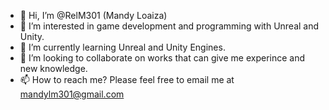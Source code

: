 - 👋 Hi, I’m @RelM301 (Mandy Loaiza)
- 👀 I’m interested in game development and programming with Unreal and Unity.
- 🌱 I’m currently learning Unreal and Unity Engines.
- 💞️ I’m looking to collaborate on works that can give me experince and new knowledge.
- 📫 How to reach me? Please feel free to email me at mandylm301@gmail.com

<!---
RelM301/RelM301 is a ✨ special ✨ repository because its `README.md` (this file) appears on your GitHub profile.
You can click the Preview link to take a look at your changes.
--->
